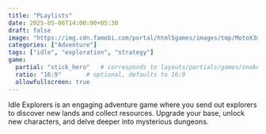 ```yaml
---
title: "PLaylists"
date: 2025-05-06T14:00:00+05:30
draft: false
image: "https://img.cdn.famobi.com/portal/html5games/images/tmp/MotoX3mPoolPartyTeaser.jpg?v=0.2-2f895505" # Path relative to static/
categories: ["Adventure"]
tags: ["idle", "exploration", "strategy"]
game:
  partial: "stick_hero"   # corresponds to layouts/partials/games/snake.html
  ratio: "16:9"       # optional, defaults to 16:9
  allowfullscreen: true
---
```

Idle Explorers is an engaging adventure game where you send out explorers to discover new lands and collect resources. Upgrade your base, unlock new characters, and delve deeper into mysterious dungeons.